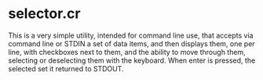 # selector.cr
This is a very simple utility, intended for command line use, that accepts via command line or STDIN a set of data items, and then displays them, one per line, with checkboxes next to them, and the ability to move through them, selecting or deselecting them with the keyboard. When enter is pressed, the selected set it returned to STDOUT.
